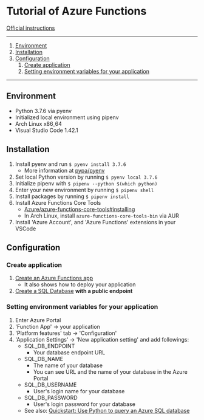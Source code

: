 # Tutorial of Azure Functions

[Official instructions](https://docs.microsoft.com/en-us/azure/azure-functions/functions-create-first-function-vs-code?pivots=programming-language-python)

---

1. [Environment](#environment)
1. [Installation](#installation)
1. [Configuration](#configuration)
   1. [Create application](#create-application)
   1. [Setting environment variables for your application](#setting-environment-variables-for-your-application)

---

## Environment

- Python 3.7.6 via pyenv
- Initialized local environment using pipenv
- Arch Linux x86_64
- Visual Studio Code 1.42.1

## Installation

1. Install pyenv and run `$ pyenv install 3.7.6`
    - More information at [pypa/pyenv](https://github.com/pypa/pipenv)
1. Set local Python version by running `$ pyenv local 3.7.6`
1. Initialize pipenv with `$ pipenv --python $(which python)`
1. Enter your new environment by running `$ pipenv shell`
1. Install packages by running `$ pipenv install`
1. Install Azure Functions Core Tools
    - [Azure/azure-functions-core-tools#installing](https://github.com/Azure/azure-functions-core-tools#installing)
    - In Arch Linux, install `azure-functions-core-tools-bin` via AUR
1. Install 'Azure Account', and 'Azure Functions' extensions in your VSCode

## Configuration

### Create application

1. [Create an Azure Functions app](https://docs.microsoft.com/en-us/azure/azure-functions/functions-create-first-function-vs-code?pivots=programming-language-python)
    - It also shows how to deploy your application
1. [Create a SQL Database](https://docs.microsoft.com/en-us/azure/sql-database/sql-database-single-database-get-started?tabs=azure-portal) **with a public endpoint**

### Setting environment variables for your application

1. Enter Azure Portal
1. 'Function App' -> your application
1. 'Platform features' tab -> 'Configuration'
1. 'Application Settings' -> 'New application setting' and add followings:
    - SQL_DB_ENDPOINT
        - Your database endpoint URL
    - SQL_DB_NAME
        - The name of your database
        - You can see URL and the name of your database in the Azure Portal
    - SQL_DB_USERNAME
        - User's login name for your database
    - SQL_DB_PASSWORD
        - User's login password for your database
    - See also: [Quickstart: Use Python to query an Azure SQL database](https://docs.microsoft.com/en-us/azure/sql-database/sql-database-connect-query-python?tabs=ubuntu)
